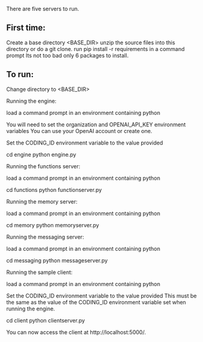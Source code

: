There are five servers to run.

First time:
-----------
Create a base directory <BASE_DIR>
unzip the source files into this directory or do a git clone.
run pip install -r requirements in a command prompt 
Its not too bad only 6 packages to install.


To run:
------
Change directory to <BASE_DIR>

Running the engine:

load a command prompt in an environment containing python

You will need to set the organization and OPENAI_API_KEY environment variables
You can use your OpenAI account or create one.

Set the CODING_ID environment variable to the value provided

cd engine
python engine.py


Running the functions server:

load a command prompt in an environment containing python

cd functions
python functionserver.py


Running the memory server:

load a command prompt in an environment containing python

cd memory
python memoryserver.py


Running the messaging server:

load a command prompt in an environment containing python

cd messaging
python messageserver.py


Running the sample client:

load a command prompt in an environment containing python

Set the CODING_ID environment variable to the value provided
This must be the same as the value of the CODING_ID environment variable
set when running the engine.

cd client
python clientserver.py

You can now access the client at http://localhost:5000/.

